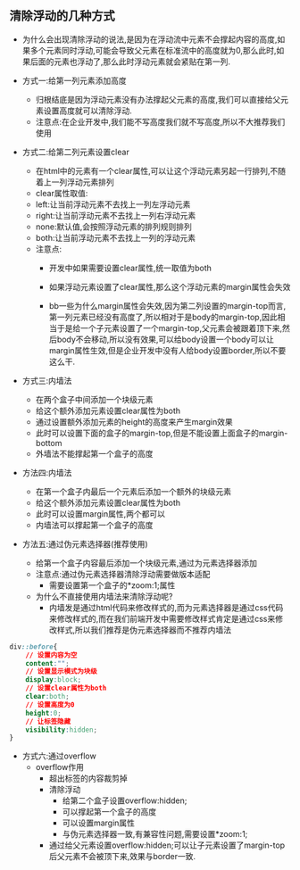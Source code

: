 ## 清除浮动的几种方式
- 为什么会出现清除浮动的说法,是因为在浮动流中元素不会撑起内容的高度,如果多个元素同时浮动,可能会导致父元素在标准流中的高度就为0,那么此时,如果后面的元素也浮动了,那么此时浮动元素就会紧贴在第一列.
- 方式一:给第一列元素添加高度
	- 归根结底是因为浮动元素没有办法撑起父元素的高度,我们可以直接给父元素设置高度就可以清除浮动.
	- 注意点:在企业开发中,我们能不写高度我们就不写高度,所以不大推荐我们使用

- 方式二:给第二列元素设置clear
	- 在html中的元素有一个clear属性,可以让这个浮动元素另起一行排列,不随着上一列浮动元素排列
	- clear属性取值:
	- left:让当前浮动元素不去找上一列左浮动元素
	- right:让当前浮动元素不去找上一列右浮动元素
	- none:默认值,会按照浮动元素的排列规则排列
	- both:让当前浮动元素不去找上一列的浮动元素
	- 注意点:
		- 开发中如果需要设置clear属性,统一取值为both
		- 如果浮动元素设置了clear属性,那么这个浮动元素的margin属性会失效

		- bb一些为什么margin属性会失效,因为第二列设置的margin-top而言,第一列元素已经没有高度了,所以相对于是body的margin-top,因此相当于是给一个子元素设置了一个margin-top,父元素会被跟着顶下来,然后body不会移动,所以没有效果,可以给body设置一个body可以让margin属性生效,但是企业开发中没有人给body设置border,所以不要这么干.
		
- 方式三:内墙法
	- 在两个盒子中间添加一个块级元素
	- 给这个额外添加元素设置clear属性为both
	- 通过设置额外添加元素的height的高度来产生margin效果
	- 此时可以设置下面的盒子的margin-top,但是不能设置上面盒子的margin-bottom
	- 外墙法不能撑起第一个盒子的高度

- 方法四:内墙法
	- 在第一个盒子内最后一个元素后添加一个额外的块级元素
	- 给这个额外添加元素设置clear属性为both
	- 此时可以设置margin属性,两个都可以
	- 内墙法可以撑起第一个盒子的高度

- 方法五:通过伪元素选择器(推荐使用)
	- 给第一个盒子内容最后添加一个块级元素,通过为元素选择器添加
	- 注意点:通过伪元素选择器清除浮动需要做版本适配
		- 需要设置第一个盒子的*zoom:1;属性
	- 为什么不直接使用内墙法来清除浮动呢?
		- 内墙发是通过html代码来修改样式的,而为元素选择器是通过css代码来修改样式的,而在我们前端开发中需要修改样式肯定是通过css来修改样式,所以我们推荐是伪元素选择器而不推荐内墙法
	
```css
div::before{
	// 设置内容为空
	content:"";
	// 设置显示模式为块级
	display:block;
	// 设置clear属性为both
	clear:both;
	// 设置高度为0
	height:0;
	// 让标签隐藏
	visibility:hidden;
}
```

- 方式六:通过overflow
	- overflow作用
		- 超出标签的内容裁剪掉
		- 清除浮动
			- 给第二个盒子设置overflow:hidden;
			- 可以撑起第一个盒子的高度
			- 可以设置margin属性
			- 与伪元素选择器一致,有兼容性问题,需要设置*zoom:1;
		- 通过给父元素设置overflow:hidden;可以让子元素设置了margin-top后父元素不会被顶下来,效果与border一致.